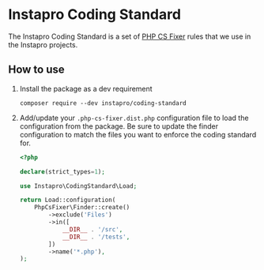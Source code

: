 # Instapro Coding Standard

The Instapro Coding Standard is a set of [PHP CS Fixer][] rules that we use in the Instapro projects.

## How to use

1. Install the package as a dev requirement
   ```shell
   composer require --dev instapro/coding-standard
   ```
2. Add/update your `.php-cs-fixer.dist.php` configuration file to load the configuration from the package. Be sure to
   update the finder configuration to match the files you want to enforce the coding standard for. 

   ```php
   <?php
   
   declare(strict_types=1);
   
   use Instapro\CodingStandard\Load;
   
   return Load::configuration(
       PhpCsFixer\Finder::create()
           ->exclude('Files')
           ->in([
               __DIR__ . '/src',
               __DIR__ . '/tests',
           ])
           ->name('*.php'),
   );
   ```

[PHP CS Fixer]: https://github.com/PHP-CS-Fixer/PHP-CS-Fixer
